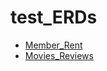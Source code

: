 # test_ERDs
- [Member_Rent](https://github.com/BoGyeong1/test_ERDs/blob/master/Member_Rent/Movies_Rent.png)
- [Movies_Reviews](https://github.com/BoGyeong1/test_ERDs/blob/master/Movies_Reviews/Movies_Reviews.png)
